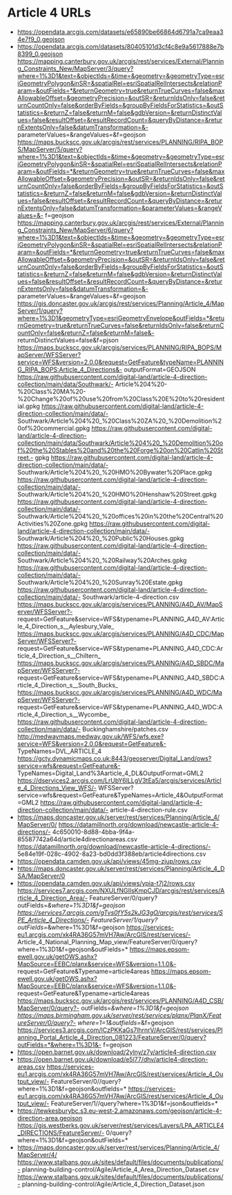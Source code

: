 # Article 4 URLs

- https://opendata.arcgis.com/datasets/e65890be66864d6791a7ca9eaa34e7f9_0.geojson
- https://opendata.arcgis.com/datasets/80405101d3cf4c8e9a5617888e7b8399_0.geojson
https://mapping.canterbury.gov.uk/arcgis/rest/services/External/Planning_Constraints_New/MapServer/3/query?where=1%3D1&text=&objectIds=&time=&geometry=&geometryType=esriGeometryPolygon&inSR=&spatialRel=esriSpatialRelIntersects&relationParam=&outFields=*&returnGeometry=true&returnTrueCurves=false&maxAllowableOffset=&geometryPrecision=&outSR=&returnIdsOnly=false&returnCountOnly=false&orderByFields=&groupByFieldsForStatistics=&outStatistics=&returnZ=false&returnM=false&gdbVersion=&returnDistinctValues=false&resultOffset=&resultRecordCount=&queryByDistance=&returnExtentsOnly=false&datumTransformation=&- parameterValues=&rangeValues=&f=geojson
https://maps.buckscc.gov.uk/arcgis/rest/services/PLANNING/RIPA_BOPS/MapServer/5/query?where=1%3D1&text=&objectIds=&time=&geometry=&geometryType=esriGeometryPolygon&inSR=&spatialRel=esriSpatialRelIntersects&relationParam=&outFields=*&returnGeometry=true&returnTrueCurves=false&maxAllowableOffset=&geometryPrecision=&outSR=&returnIdsOnly=false&returnCountOnly=false&orderByFields=&groupByFieldsForStatistics=&outStatistics=&returnZ=false&returnM=false&gdbVersion=&returnDistinctValues=false&resultOffset=&resultRecordCount=&queryByDistance=&returnExtentsOnly=false&datumTransformation=&parameterValues=&rangeValues=&- f=geojson
https://mapping.canterbury.gov.uk/arcgis/rest/services/External/Planning_Constraints_New/MapServer/6/query?where=1%3D1&text=&objectIds=&time=&geometry=&geometryType=esriGeometryPolygon&inSR=&spatialRel=esriSpatialRelIntersects&relationParam=&outFields=*&returnGeometry=true&returnTrueCurves=false&maxAllowableOffset=&geometryPrecision=&outSR=&returnIdsOnly=false&returnCountOnly=false&orderByFields=&groupByFieldsForStatistics=&outStatistics=&returnZ=false&returnM=false&gdbVersion=&returnDistinctValues=false&resultOffset=&resultRecordCount=&queryByDistance=&returnExtentsOnly=false&datumTransformation=&- parameterValues=&rangeValues=&f=geojson
https://gis.doncaster.gov.uk/arcgis/rest/services/Planning/Article_4/MapServer/1/query?where=1%3D1&geometryType=esriGeometryEnvelope&outFields=*&returnGeometry=true&returnTrueCurves=false&returnIdsOnly=false&returnCountOnly=false&returnZ=false&returnM=false&- returnDistinctValues=false&f=pjson
https://maps.buckscc.gov.uk/arcgis/services/PLANNING/RIPA_BOPS/MapServer/WFSServer?service=WFS&version=2.0.0&request=GetFeature&typeName=PLANNING_RIPA_BOPS:Article_4_Directions&- outputFormat=GEOJSON
https://raw.githubusercontent.com/digital-land/article-4-direction-collection/main/data/Southwark/- Article%204%20-%20Class%20MA%20-%20Change%20of%20use%20from%20Class%20E%20to%20residential.gpkg
https://raw.githubusercontent.com/digital-land/article-4-direction-collection/main/data/- Southwark/Article%204%20_%20Class%20ZA%20_%20Demolition%20of%20commercial.gpkg
https://raw.githubusercontent.com/digital-land/article-4-direction-collection/main/data/Southwark/Article%204%20_%20Demolition%20of%20the%20Stables%20and%20the%20Forge%20on%20Catlin%20Street.- gpkg
https://raw.githubusercontent.com/digital-land/article-4-direction-collection/main/data/- Southwark/Article%204%20_%20HMO%20Bywater%20Place.gpkg
https://raw.githubusercontent.com/digital-land/article-4-direction-collection/main/data/- Southwark/Article%204%20_%20HMO%20Henshaw%20Street.gpkg
https://raw.githubusercontent.com/digital-land/article-4-direction-collection/main/data/- Southwark/Article%204%20_%20offices%20in%20the%20Central%20Activities%20Zone.gpkg
https://raw.githubusercontent.com/digital-land/article-4-direction-collection/main/data/- Southwark/Article%204%20_%20Public%20Houses.gpkg
https://raw.githubusercontent.com/digital-land/article-4-direction-collection/main/data/- Southwark/Article%204%20_%20Railway%20Arches.gpkg
https://raw.githubusercontent.com/digital-land/article-4-direction-collection/main/data/- Southwark/Article%204%20_%20Sunray%20Estate.gpkg
https://raw.githubusercontent.com/digital-land/article-4-direction-collection/main/data/- Southwark/article-4-direction.csv
https://maps.buckscc.gov.uk/arcgis/services/PLANNING/A4D_AV/MapServer/WFSServer?- request=GetFeature&service=WFS&typename=PLANNING_A4D_AV:Article_4_Direction_s__Aylesbury_Vale_
https://maps.buckscc.gov.uk/arcgis/services/PLANNING/A4D_CDC/MapServer/WFSServer?- request=GetFeature&service=WFS&typename=PLANNING_A4D_CDC:Article_4_Direction_s__Chiltern_
https://maps.buckscc.gov.uk/arcgis/services/PLANNING/A4D_SBDC/MapServer/WFSServer?- request=GetFeature&service=WFS&typename=PLANNING_A4D_SBDC:Article_4_Direction_s__South_Bucks_
https://maps.buckscc.gov.uk/arcgis/services/PLANNING/A4D_WDC/MapServer/WFSServer?- request=GetFeature&service=WFS&typename=PLANNING_A4D_WDC:Article_4_Direction_s__Wycombe_
https://raw.githubusercontent.com/digital-land/article-4-direction-collection/main/data/- Buckinghamshire/patches.csv
http://medwaymaps.medway.gov.uk/WFS/wfs.exe?service=WFS&version=2.0.0&request=GetFeature&- TypeNames=DVL_ARTICLE_4
https://gcty.dynamicmaps.co.uk:8443/geoserver/Digital_Land/ows?service=wfs&request=GetFeature&- TypeNames=Digital_Land%3Aarticle_4_DL&OutputFormat=GML2
https://dservices2.arcgis.com/LrUbY6lLLgV3tEa5/arcgis/services/Article_4_Directions_View_WFS/- WFSServer?service=wfs&request=GetFeature&TypeNames=Article_4&OutputFormat=GML2
https://raw.githubusercontent.com/digital-land/article-4-direction-collection/main/data/- article-4-direction-rule.csv
- https://maps.doncaster.gov.uk/server/rest/services/Planning/Article_4/MapServer/0/
https://datamillnorth.org/download/newcastle-article-4-directions/- 4c650010-8d88-4bba-9f4a-85587742a64d/article4directionareas.csv
https://datamillnorth.org/download/newcastle-article-4-directions/- 5e84e19f-028c-4902-8a23-bd0dd3f388eb/article4directions.csv
- https://opendata.camden.gov.uk/api/views/45mg-zjup/rows.csv
- https://maps.doncaster.gov.uk/server/rest/services/Planning/Article_4_DSA/MapServer/0
- https://opendata.camden.gov.uk/api/views/ypia-t7j2/rows.csv
https://services7.arcgis.com/NXULfNGIlsKmpCJD/arcgis/rest/services/Article_4_Direction_Area/- FeatureServer/0/query?outFields=*&where=1%3D1&f=geojson
https://services7.arcgis.com/gTvs0fY5s2kJG3gO/arcgis/rest/services/SPE_Article_4_Directions/- FeatureServer/1/query?outFields=*&where=1%3D1&f=geojson
https://services-eu1.arcgis.com/xk4RA36G57mVH7Aw/ArcGIS/rest/services/- Article_4_National_Planning_Map_view/FeatureServer/0/query?where=1%3D1&f=geojson&outFields=*
https://maps.epsom-ewell.gov.uk/getOWS.ashx?MapSource=EEBC/planx&service=WFS&version=1.1.0&- request=GetFeature&Typename=article4areas
https://maps.epsom-ewell.gov.uk/getOWS.ashx?MapSource=EEBC/planx&service=WFS&version=1.1.0&- request=GetFeature&Typename=article4areas
https://maps.buckscc.gov.uk/arcgis/rest/services/PLANNING/A4D_CSB/MapServer/0/query?- outFields=*&where=1%3D1&f=geojson
https://maps.birmingham.gov.uk/server/rest/services/planx/PlanX/FeatureServer/0/query?- where=1=1&outfields=*&f=geojson
https://services3.arcgis.com/lCzPKKaGs7lhrnrV/ArcGIS/rest/services/Planning_Portal_Article_4_Direction_081223/FeatureServer/0/query?outFields=*&where=1%3D1&- f=geojson
- https://open.barnet.gov.uk/download/2ylny/z7y/article4-direction.csv
- https://open.barnet.gov.uk/download/e5l77/dhv/article4-direction-areas.csv
https://services-eu1.arcgis.com/xk4RA36G57mVH7Aw/ArcGIS/rest/services/Article_4_Output_view/- FeatureServer/0//query?where=1%3D1&f=geojson&outfields=*
https://services-eu1.arcgis.com/xk4RA36G57mVH7Aw/ArcGIS/rest/services/Article_4_Output_view/- FeatureServer/1//query?where=1%3D1&f=json&outfields=*
- https://tewkesburybc.s3.eu-west-2.amazonaws.com/geojson/article-4-direction-area.geojson
https://gis.westberks.gov.uk/server/rest/services/Layers/LPA_ARTICLE4_DIRECTIONS/FeatureServer/- 0/query?where=1%3D1&f=geojson&outFields=*
- https://maps.doncaster.gov.uk/server/rest/services/Planning/Article_4/MapServer/4/
https://www.stalbans.gov.uk/sites/default/files/documents/publications/- planning-building-control/Agile/Article_4_Area_Direction_Dataset.csv
https://www.stalbans.gov.uk/sites/default/files/documents/publications/- planning-building-control/Agile/Article_4_Direction_Dataset.json
